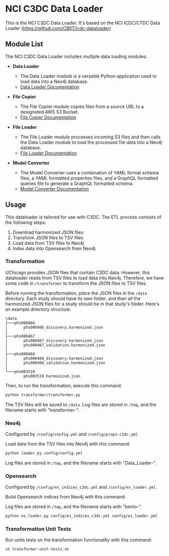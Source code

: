 # NCI C3DC Data Loader

This is the NCI C3DC Data Loader. It's based on the NCI ICDC/CTDC Data Loader (<https://github.com/CBIIT/icdc-dataloader>)

## Module List

The NCI C3DC Data Loader includes multiple data loading modules:

-   **Data Loader**
    -   The Data Loader module is a versatile Python application used to load data into a Neo4j database.
    -   [Data Loader Documentation](docs/data-loader.md)

-   **File Copier**
    -   The File Copier module copies files from a source URL to a designated AWS S3 Bucket.
    -   [File Copier Documentation](docs/file-copier.md)
    
-   **File Loader**
    -   The File Loader module processes incoming S3 files and then calls the Data Loader module to load the processed file data into a Neo4j database.
    -   [File Loader Documentation](docs/file-loader.md)
    
-   **Model Converter**
    -   The Model Converter uses a combination of YAML format schema files, a YAML formatted properties files, and a GraphQL formatted queries file to generate a GraphQL formatted schema.
    -   [Model Converter Documentation](docs/model-converter.md)

## Usage

This dataloader is tailored for use with C3DC. The ETL process consists of the following steps:

1. Download harmonized JSON files
2. Transform JSON files to TSV files
3. Load data from TSV files to Neo4j
4. Index data into Opensearch from Neo4j

### Transformation

UChicago provides JSON files that contain C3DC data. However, this dataloader reads from TSV files to load data into Neo4j. Therefore, we have some code in `/transformer` to transform the JSON files to TSV files.

Before running the transformation, place the JSON files in the `/data` directory. Each study should have its own folder, and then all the harmonized JSON files for a study should be in that study's folder. Here's an example directory structure:

```text
\data
├───phs000466
│       phs000466_discovery.harmonized.json
│
├───phs000467
│       phs000467_discovery.harmonized.json
│       phs000467_validation.harmonized.json
│
├───phs000468
│       phs000468_discovery.harmonized.json
│       phs000468_validation.harmonized.json
│
└───phs003519
        phs003519.harmonized.json
```

Then, to run the transformation, execute this command:

```bash
python transformer/transformer.py
```

The TSV files will be saved to `/data`. Log files are stored in `/tmp`, and the filename starts with "transformer-".

### Neo4j

Configured by `/config/config.yml` and `/config/props-c3dc.yml`.

Load data from the TSV files into Neo4j with this command:

```bash
python loader.py config/config.yml
```

Log files are stored in `/tmp`, and the filename starts with "Data_Loader-".

### Opensearch

Configured by `/config/es_indices_c3dc.yml` and `/config/es_loader.yml`.

Build Opensearch indices from Neo4j with this command:

Log files are stored in `/tmp`, and the filename starts with "bento-".

```bash
python es_loader.py config/es_indices_c3dc.yml config/es_loader.yml
```

### Transformation Unit Tests

Run units tests on the transformation functionality with this command:

```bash
sh transformer-unit-tests.sh
```
